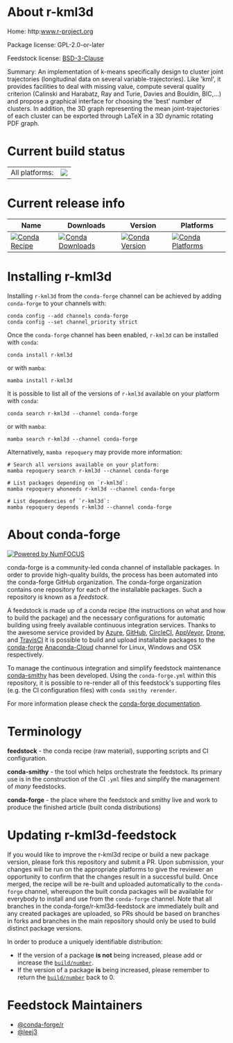 About r-kml3d
=============

Home: http:www.r-project.org

Package license: GPL-2.0-or-later

Feedstock license: [BSD-3-Clause](https://github.com/conda-forge/r-kml3d-feedstock/blob/main/LICENSE.txt)

Summary: An implementation of k-means specifically design to cluster joint trajectories (longitudinal data on several variable-trajectories). Like 'kml', it provides facilities to deal with missing value, compute several quality criterion (Calinski and Harabatz, Ray and Turie, Davies and Bouldin, BIC,...) and propose a graphical interface for choosing the 'best' number of clusters. In addition, the 3D graph representing the mean joint-trajectories of each cluster can be exported through LaTeX in a 3D dynamic rotating PDF graph.

Current build status
====================


<table><tr><td>All platforms:</td>
    <td>
      <a href="https://dev.azure.com/conda-forge/feedstock-builds/_build/latest?definitionId=18337&branchName=main">
        <img src="https://dev.azure.com/conda-forge/feedstock-builds/_apis/build/status/r-kml3d-feedstock?branchName=main">
      </a>
    </td>
  </tr>
</table>

Current release info
====================

| Name | Downloads | Version | Platforms |
| --- | --- | --- | --- |
| [![Conda Recipe](https://img.shields.io/badge/recipe-r--kml3d-green.svg)](https://anaconda.org/conda-forge/r-kml3d) | [![Conda Downloads](https://img.shields.io/conda/dn/conda-forge/r-kml3d.svg)](https://anaconda.org/conda-forge/r-kml3d) | [![Conda Version](https://img.shields.io/conda/vn/conda-forge/r-kml3d.svg)](https://anaconda.org/conda-forge/r-kml3d) | [![Conda Platforms](https://img.shields.io/conda/pn/conda-forge/r-kml3d.svg)](https://anaconda.org/conda-forge/r-kml3d) |

Installing r-kml3d
==================

Installing `r-kml3d` from the `conda-forge` channel can be achieved by adding `conda-forge` to your channels with:

```
conda config --add channels conda-forge
conda config --set channel_priority strict
```

Once the `conda-forge` channel has been enabled, `r-kml3d` can be installed with `conda`:

```
conda install r-kml3d
```

or with `mamba`:

```
mamba install r-kml3d
```

It is possible to list all of the versions of `r-kml3d` available on your platform with `conda`:

```
conda search r-kml3d --channel conda-forge
```

or with `mamba`:

```
mamba search r-kml3d --channel conda-forge
```

Alternatively, `mamba repoquery` may provide more information:

```
# Search all versions available on your platform:
mamba repoquery search r-kml3d --channel conda-forge

# List packages depending on `r-kml3d`:
mamba repoquery whoneeds r-kml3d --channel conda-forge

# List dependencies of `r-kml3d`:
mamba repoquery depends r-kml3d --channel conda-forge
```


About conda-forge
=================

[![Powered by
NumFOCUS](https://img.shields.io/badge/powered%20by-NumFOCUS-orange.svg?style=flat&colorA=E1523D&colorB=007D8A)](https://numfocus.org)

conda-forge is a community-led conda channel of installable packages.
In order to provide high-quality builds, the process has been automated into the
conda-forge GitHub organization. The conda-forge organization contains one repository
for each of the installable packages. Such a repository is known as a *feedstock*.

A feedstock is made up of a conda recipe (the instructions on what and how to build
the package) and the necessary configurations for automatic building using freely
available continuous integration services. Thanks to the awesome service provided by
[Azure](https://azure.microsoft.com/en-us/services/devops/), [GitHub](https://github.com/),
[CircleCI](https://circleci.com/), [AppVeyor](https://www.appveyor.com/),
[Drone](https://cloud.drone.io/welcome), and [TravisCI](https://travis-ci.com/)
it is possible to build and upload installable packages to the
[conda-forge](https://anaconda.org/conda-forge) [Anaconda-Cloud](https://anaconda.org/)
channel for Linux, Windows and OSX respectively.

To manage the continuous integration and simplify feedstock maintenance
[conda-smithy](https://github.com/conda-forge/conda-smithy) has been developed.
Using the ``conda-forge.yml`` within this repository, it is possible to re-render all of
this feedstock's supporting files (e.g. the CI configuration files) with ``conda smithy rerender``.

For more information please check the [conda-forge documentation](https://conda-forge.org/docs/).

Terminology
===========

**feedstock** - the conda recipe (raw material), supporting scripts and CI configuration.

**conda-smithy** - the tool which helps orchestrate the feedstock.
                   Its primary use is in the construction of the CI ``.yml`` files
                   and simplify the management of *many* feedstocks.

**conda-forge** - the place where the feedstock and smithy live and work to
                  produce the finished article (built conda distributions)


Updating r-kml3d-feedstock
==========================

If you would like to improve the r-kml3d recipe or build a new
package version, please fork this repository and submit a PR. Upon submission,
your changes will be run on the appropriate platforms to give the reviewer an
opportunity to confirm that the changes result in a successful build. Once
merged, the recipe will be re-built and uploaded automatically to the
`conda-forge` channel, whereupon the built conda packages will be available for
everybody to install and use from the `conda-forge` channel.
Note that all branches in the conda-forge/r-kml3d-feedstock are
immediately built and any created packages are uploaded, so PRs should be based
on branches in forks and branches in the main repository should only be used to
build distinct package versions.

In order to produce a uniquely identifiable distribution:
 * If the version of a package **is not** being increased, please add or increase
   the [``build/number``](https://docs.conda.io/projects/conda-build/en/latest/resources/define-metadata.html#build-number-and-string).
 * If the version of a package **is** being increased, please remember to return
   the [``build/number``](https://docs.conda.io/projects/conda-build/en/latest/resources/define-metadata.html#build-number-and-string)
   back to 0.

Feedstock Maintainers
=====================

* [@conda-forge/r](https://github.com/conda-forge/r/)
* [@leej3](https://github.com/leej3/)

